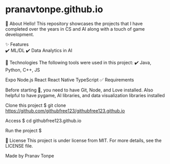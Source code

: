 # pranavtonpe.github.io

🎯 About
Hello! This repository showcases the projects that I have completed over the years in CS and AI along with a touch of game development. 

✨ Features\
✔️ ML/DL
✔️ Data Analytics in AI

🚀 Technologies
The following tools were used in this project:
✔️ Java, Python, C++, JS

Expo
Node.js
React
React Native
TypeScript
✅ Requirements

Before starting 🏁, you need to have Git, Node, and Love installed.
Also helpful to have pygame, AI libraries, and data visualization libraries installed 


Clone this project
$ git clone https://github.com/githubfree123/githubfree123.github.io

Access
$ cd githubfree123.github.io

Run the project
$ 

📝 License
This project is under license from MIT. For more details, see the LICENSE file.

Made by Pranav Tonpe

